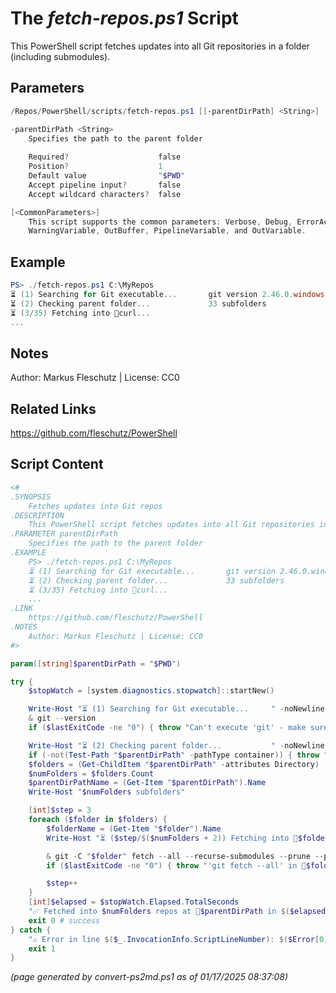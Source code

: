 The *fetch-repos.ps1* Script
===========================

This PowerShell script fetches updates into all Git repositories in a folder (including submodules).

Parameters
----------
```powershell
/Repos/PowerShell/scripts/fetch-repos.ps1 [[-parentDirPath] <String>] [<CommonParameters>]

-parentDirPath <String>
    Specifies the path to the parent folder
    
    Required?                    false
    Position?                    1
    Default value                "$PWD"
    Accept pipeline input?       false
    Accept wildcard characters?  false

[<CommonParameters>]
    This script supports the common parameters: Verbose, Debug, ErrorAction, ErrorVariable, WarningAction, 
    WarningVariable, OutBuffer, PipelineVariable, and OutVariable.
```

Example
-------
```powershell
PS> ./fetch-repos.ps1 C:\MyRepos
⏳ (1) Searching for Git executable...       git version 2.46.0.windows.1
⏳ (2) Checking parent folder...             33 subfolders
⏳ (3/35) Fetching into 📂curl...
...

```

Notes
-----
Author: Markus Fleschutz | License: CC0

Related Links
-------------
https://github.com/fleschutz/PowerShell

Script Content
--------------
```powershell
<#
.SYNOPSIS
	Fetches updates into Git repos
.DESCRIPTION
	This PowerShell script fetches updates into all Git repositories in a folder (including submodules).
.PARAMETER parentDirPath
	Specifies the path to the parent folder
.EXAMPLE
	PS> ./fetch-repos.ps1 C:\MyRepos
	⏳ (1) Searching for Git executable...       git version 2.46.0.windows.1
	⏳ (2) Checking parent folder...             33 subfolders
	⏳ (3/35) Fetching into 📂curl...
	...
.LINK
	https://github.com/fleschutz/PowerShell
.NOTES
	Author: Markus Fleschutz | License: CC0
#>

param([string]$parentDirPath = "$PWD")

try {
	$stopWatch = [system.diagnostics.stopwatch]::startNew()

	Write-Host "⏳ (1) Searching for Git executable...     " -noNewline
	& git --version
	if ($lastExitCode -ne "0") { throw "Can't execute 'git' - make sure Git is installed and available" }

	Write-Host "⏳ (2) Checking parent folder...           " -noNewline
	if (-not(Test-Path "$parentDirPath" -pathType container)) { throw "Can't access folder: $parentDirPath" }
	$folders = (Get-ChildItem "$parentDirPath" -attributes Directory)
	$numFolders = $folders.Count
	$parentDirPathName = (Get-Item "$parentDirPath").Name
	Write-Host "$numFolders subfolders"

	[int]$step = 3
	foreach ($folder in $folders) {
		$folderName = (Get-Item "$folder").Name
		Write-Host "⏳ ($step/$($numFolders + 2)) Fetching into 📂$folderName...`t`t"

		& git -C "$folder" fetch --all --recurse-submodules --prune --prune-tags --force
		if ($lastExitCode -ne "0") { throw "'git fetch --all' in 📂$folder failed with exit code $lastExitCode" }

		$step++
	}
	[int]$elapsed = $stopWatch.Elapsed.TotalSeconds
	"✅ Fetched into $numFolders repos at 📂$parentDirPath in $($elapsed)s."
	exit 0 # success
} catch {
	"⚠️ Error in line $($_.InvocationInfo.ScriptLineNumber): $($Error[0])"
	exit 1
}
```

*(page generated by convert-ps2md.ps1 as of 01/17/2025 08:37:08)*
